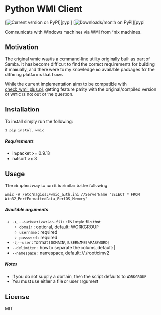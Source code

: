 Python WMI Client
=================

[![Current version on PyPI](http://img.shields.io/pypi/v/wmic.svg)][pypi]
[![Downloads/month on PyPI](http://img.shields.io/pypi/dm/wmic.svg)][pypi]

Communicate with Windows machines via WMI from *nix machines.

Motivation
----------

The original wmic was/is a command-line utility originally built as part of Samba. It has become difficult to find the
correct requirements for building it manually, and there were to my knowledge no available packages for the differing
platforms that I use.

While the current implementation aims to be compatible with [check_wmi_plus.pl](http://www.edcint.co.nz/checkwmiplus/), getting feature parity with the
original/compiled version of wmic is not out of the question.

Installation
------------

To install simply run the following:

```bash
$ pip install wmic
```

##### Requirements

* impacket >= 0.9.13
* natsort >= 3

Usage
-----

The simplest way to run it is similar to the following

```wmic -A /etc/nagios3/wmic_auth.ini //ServerName "SELECT * FROM Win32_PerfFormattedData_PerfOS_Memory"```

##### Available arguments

* ```-A```, ```--authentication-file``` : INI style file that
    * ```domain``` : optional, default: WORKGROUP
    * ```username``` : required
    * ```password``` : required
* ```-U```,```--user``` : format ```[DOMAIN\]USERNAME[%PASSWORD]```
* ```--delimiter``` : how to separate the colums, default: |
* ```--namespace``` : namespace, default: //./root/cimv2

##### Notes

* If you do not supply a domain, then the script defaults to ```WORKGROUP```
* You must use either a file or user argument

License
-------

MIT
